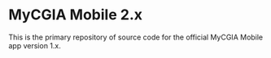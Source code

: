 MyCGIA Mobile 2.x
=================

This is the primary repository of source code for the official MyCGIA Mobile app version 1.x.
